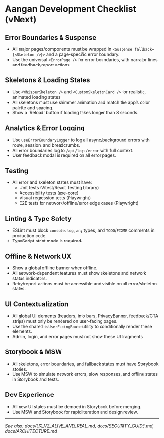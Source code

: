 # Aangan Development Checklist (vNext)

## Error Boundaries & Suspense
- All major pages/components must be wrapped in `<Suspense fallback={<Skeleton />}>` and a page-specific error boundary.
- Use the universal `<ErrorPage />` for error boundaries, with narrator lines and feedback/report actions.

## Skeletons & Loading States
- Use `<WhisperSkeleton />` and `<CustomSkeletonCard />` for realistic, animated loading states.
- All skeletons must use shimmer animation and match the app’s color palette and spacing.
- Show a 'Reload' button if loading takes longer than 8 seconds.

## Analytics & Error Logging
- Use `useErrorBoundaryLogger` to log all async/background errors with route, session, and breadcrumbs.
- All error boundaries log to `/api/logs/error` with full context.
- User feedback modal is required on all error pages.

## Testing
- All error and skeleton states must have:
  - Unit tests (Vitest/React Testing Library)
  - Accessibility tests (axe-core)
  - Visual regression tests (Playwright)
  - E2E tests for network/offline/error edge cases (Playwright)

## Linting & Type Safety
- ESLint must block `console.log`, `any` types, and `TODO`/`FIXME` comments in production code.
- TypeScript strict mode is required.

## Offline & Network UX
- Show a global offline banner when offline.
- All network-dependent features must show skeletons and network status indicators.
- Retry/report actions must be accessible and visible on all error/skeleton states.

## UI Contextualization
- All global UI elements (headers, info bars, PrivacyBanner, feedback/CTA strips) must only be rendered on user-facing pages.
- Use the shared `isUserFacingRoute` utility to conditionally render these elements.
- Admin, login, and error pages must not show these UI fragments.

## Storybook & MSW
- All skeletons, error boundaries, and fallback states must have Storybook stories.
- Use MSW to simulate network errors, slow responses, and offline states in Storybook and tests.

## Dev Experience
- All new UI states must be demoed in Storybook before merging.
- Use MSW and Storybook for rapid iteration and design review.

---

_See also: docs/UX_V2_ALIVE_AND_REAL.md, docs/SECURITY_GUIDE.md, docs/ARCHITECTURE.md_ 